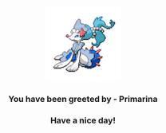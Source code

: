 <p align="center">
    <img src="https://raw.githubusercontent.com/PokeAPI/sprites/master/sprites/pokemon/730.png" width="150" height="150">
</p>
<h3 align="center">You have been greeted by - <b>Primarina</b></h3>
<h3 align="center">Have a nice day!</h3>
